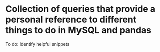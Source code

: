 Collection of queries that provide a personal reference to different things to do in MySQL and pandas
=================

To do: 
Identify helpful snippets
